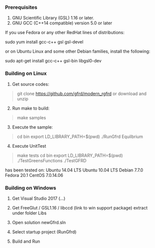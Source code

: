 
### Prerequisites

1. GNU Scientific Library (GSL) 1.16 or later.
2. GNU GCC (C++14 compatible) version 5.0 or later

If you use Fedora or any other RedHat lines of distributions: 

sudo yum install gcc-c++ gsl gsl-devel

or on Ubuntu Linux and some other Debian families, install the following:

sudo apt-get install gcc-c++ gsl-bin libgsl0-dev



### Building on Linux

1. Get source codes: 

>  git clone https://github.com/gfrd/modern_rgfrd
	or
   download and unzip
   
2. Run make to build:
	
>	make samples

3. Execute the sample:

>  cd bin
>  export LD_LIBRARY_PATH=$(pwd)
>  ./RunGfrd Equilbrium

4. Execute UnitTest

>  make tests
>  cd bin
>  export LD_LIBRARY_PATH=$(pwd)
>  ./TestGreensFunctions
>  ./TestGFRD

   
has been tested on:
Ubuntu 14.04 LTS
Ubuntu 10.04 LTS
Debian 7.7.0
Fedora 20.1
CentOS 7.0.14.06


### Building on Windows

1. Get Visual Studio 2017 (...)

2. Get FreeGlut / GSL1.16 / libccd  (link to win support package)
   extract under folder Libs

3. Open solution newGfrd.sln

4. Select startup project (RunGfrd)

5. Build and Run






